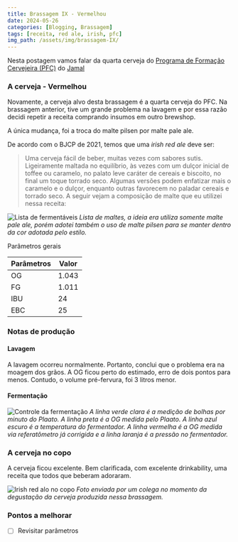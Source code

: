 ```yaml
---
title: Brassagem IX - Vermelhou
date: 2024-05-26
categories: [Blogging, Brassagem]
tags: [receita, red ale, irish, pfc]
img_path: /assets/img/brassagem-IX/
---
```


Nesta postagem vamos falar da quarta cerveja do [Programa de Formação Cervejeira (PFC)](https://beerschool.com.br/programa-de-formacao-cervejeira-beer-school/) do [Jamal](https://www.instagram.com/jamal_awadallak/)

### A cerveja - Vermelhou

Novamente, a cerveja alvo desta brassagem é a quarta cerveja do PFC. Na brassagem anterior, tive um grande problema na lavagem e por essa razão decidi repetir a receita comprando insumos em outro brewshop.

A única mudança, foi a troca do malte pilsen por malte pale ale.

De acordo com o  BJCP de 2021, temos que uma *irish red ale* deve ser:

>  Uma cerveja fácil de beber, muitas vezes com sabores sutis. Ligeiramente maltada no equilíbrio, às vezes com um dulçor inicial de toffee ou caramelo, no palato leve caráter de cereais e biscoito, no final um toque torrado seco. Algumas versões podem enfatizar mais o caramelo e o dulçor, enquanto outras favorecem no paladar cereais e torrado seco.
A seguir vejam a composição de malte que eu utilizei nessa receita:

![Lista de fermentáveis](fermentaveis.png)
_Lista de maltes, a ideia era utiliza somente malte pale ale, porém adotei também o uso de malte pilsen para se manter dentro da cor adotada pelo estilo._

Parâmetros gerais

| Parâmetros | Valor |
|---|---|
| OG | 1.043 |
| FG | 1.011 |
| IBU | 24 |
| EBC | 25 |


### Notas de produção

#### Lavagem

A lavagem ocorreu normalmente. Portanto, conclui que o problema era na moagem dos grãos. A OG ficou perto do estimado, erro de dois pontos para menos. Contudo, o volume pré-fervura, foi 3 litros menor.

#### Fermentação


![Controle da fermentação](fermentacao.png)
_A linha verde clara é a medição de bolhas por minuto do Plaato. A linha preta é a OG medida pelo Plaato. A linha azul escuro é a temperatura do fermentador. A linha vermelha é a OG medida via referatômetro já corrigida e a linha laranja é a pressão no fermentador._

### A cerveja no copo

A cerveja ficou excelente. Bem clarificada, com excelente drinkability, uma receita que todos que beberam adoraram.


![Irish red alo no copo](nocopo.jpg)
_Foto enviada por um colega no momento da degustação da cerveja produzida nessa brassagem._


### Pontos a melhorar

- [ ] Revisitar parâmetros
